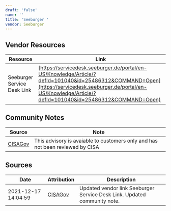 ```yaml
---
draft: 'false'
name: ''
title: 'Seeburger '
vendor: Seeburger
---
```


## Vendor Resources
| Resource | Link |
| --- | --- |
| Seeburger Service Desk Link | [https://servicedesk.seeburger.de/portal/en-US/Knowledge/Article/?defId=101040&id=25486312&COMMAND=Open](https://servicedesk.seeburger.de/portal/en-US/Knowledge/Article/?defId=101040&id=25486312&COMMAND=Open) |


## Community Notes
| Source | Note |
| --- | --- |
| [CISAGov](https://raw.githubusercontent.com/cisagov/log4j-affected-db/develop/README.md) | This advisory is avaiable to customers only and has not been reviewed by CISA |

## Sources
| Date | Attribution | Description |
| --- | --- | --- |
| 2021-12-17 14:04:59 | [CISAGov](https://raw.githubusercontent.com/cisagov/log4j-affected-db/develop/README.md) | Updated vendor link Seeburger Service Desk Link. Updated community note.  |
